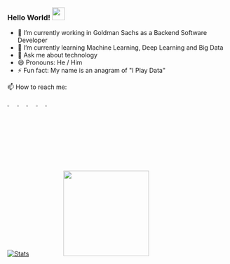 ### Hello World!  <img src="https://github.com/TheDudeThatCode/TheDudeThatCode/blob/master/Assets/Hi.gif" width="29px">

- 🔭 I’m currently working in Goldman Sachs as a Backend Software Developer
- 🌱 I’m currently learning Machine Learning, Deep Learning and Big Data
- 💬 Ask me about technology
- 😄 Pronouns: He / Him
- ⚡ Fun fact: My name is an anagram of "I Play Data"

📫 How to reach me:  <br />  
[<img src="https://img.icons8.com/color/48/000000/twitter.png" width="3.5%"/>](https://twitter.com/sciencepal)
[<img src="https://img.icons8.com/color/48/000000/linkedin.png" width="3.5%"/>](https://www.linkedin.com/in/adityapal1/)
[<img src="https://img.icons8.com/fluent/48/000000/facebook-new.png" width="3.5%"/>](https://www.facebook.com/sciencepal/)
[<img src="https://img.icons8.com/fluent/48/000000/instagram-new.png" width="3.5%"/>](https://www.instagram.com/aditya_sciencepal/)
<a href="mailto:aditya.pal.science@gmail.com"> <img src="https://img.icons8.com/fluent/48/000000/gmail.png" width="3.5%"/> </a>

[![Stats](https://github-readme-stats.vercel.app/api?username=sciencepal)](https://github-readme-stats.vercel.app/api?username=sciencepal)&nbsp; &nbsp; &nbsp; &nbsp; &nbsp; &nbsp; &nbsp; &nbsp; &nbsp; &nbsp; <img src="https://github.com/sciencepal/sciencepal/blob/master/saved.gif" width="195">

<!--
**sciencepal/sciencepal** is a ✨ _special_ ✨ repository because its `README.md` (this file) appears on your GitHub profile.

Here are some ideas to get you started:

- 🔭 I’m currently working on ...
- 🌱 I’m currently learning ...
- 👯 I’m looking to collaborate on ...
- 🤔 I’m looking for help with ...
- 💬 Ask me about ...
- 📫 How to reach me: ...
- 😄 Pronouns: ...
- ⚡ Fun fact: ...
-->
